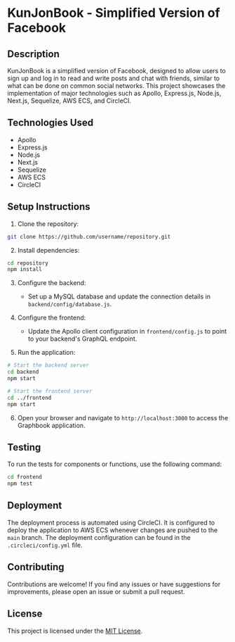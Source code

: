 # KunJonBook - Simplified Version of Facebook

## Description

KunJonBook is a simplified version of Facebook, designed to allow users to sign up and log in to read and write posts and chat with friends, similar to what can be done on common social networks. This project showcases the implementation of major technologies such as Apollo, Express.js, Node.js, Next.js, Sequelize, AWS ECS, and CircleCI.

## Technologies Used

- Apollo
- Express.js
- Node.js
- Next.js
- Sequelize
- AWS ECS
- CircleCI

## Setup Instructions

1. Clone the repository:

```bash
git clone https://github.com/username/repository.git
```

2. Install dependencies:

```bash
cd repository
npm install
```

3. Configure the backend:

   - Set up a MySQL database and update the connection details in `backend/config/database.js`.

4. Configure the frontend:

   - Update the Apollo client configuration in `frontend/config.js` to point to your backend's GraphQL endpoint.

5. Run the application:

```bash
# Start the backend server
cd backend
npm start

# Start the frontend server
cd ../frontend
npm start
```

6. Open your browser and navigate to `http://localhost:3000` to access the Graphbook application.

## Testing

To run the tests for components or functions, use the following command:

```bash
cd frontend
npm test
```

## Deployment

The deployment process is automated using CircleCI. It is configured to deploy the application to AWS ECS whenever changes are pushed to the `main` branch. The deployment configuration can be found in the `.circleci/config.yml` file.

## Contributing

Contributions are welcome! If you find any issues or have suggestions for improvements, please open an issue or submit a pull request.

## License

This project is licensed under the [MIT License](LICENSE).
